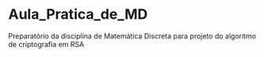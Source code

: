 # Aula_Pratica_de_MD
Preparatório da disciplina de Matemática Discreta para projeto do algoritmo de criptografia em RSA
